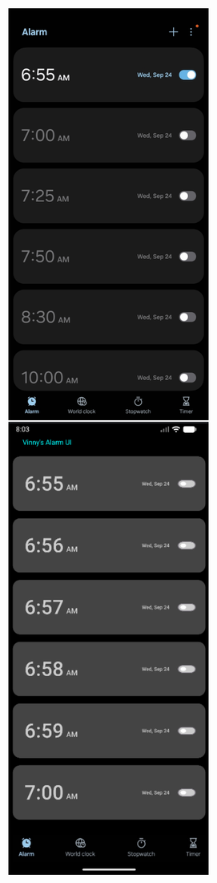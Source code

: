<img src="OriginalUI.jpg" alt="Screenshot" width="400"/>
<img src="NewUI.png" alt="Screenshot" width="400"/>
